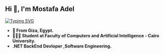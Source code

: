 ##                                                        Hi 👋, I'm Mostafa Adel
[![Typing SVG](https://readme-typing-svg.demolab.com?font=Fira+Code&pause=1000&random=false&width=435&lines=Welcome+to+Mostafa's+GitHub)](https://git.io/typing-svg)
<!--
**mostafa0adel/mostafa0adel** is a ✨ _special_ ✨ repository because its `README.md` (this file) appears on your GitHub profile.
-->

- <strong>🏫 From Giza, Egypt.<strong><br/>
- 👩🏻‍💻 Student at Faculty of Computers and Artificial Intelligence - Cairo University.<br/>
- .NET BackEnd Devloper ,Software Engineering.<br/>

